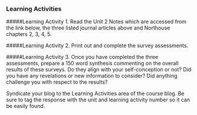 ### **Learning Activities**

#####Learning Activity 1. 
Read the Unit 2 Notes which are accessed from the link below, the three listed journal articles above and Northouse chapters 2, 3, 4, 5. 

#####Learning Activity 2. 
Print out and complete the survey assessments. 

#####Learning Activity 3. 
Once you have completed the three assessments, prepare a 150 word synthesis commenting on the overall results of these surveys. Do they align with your self-conception or not? Did you have any revelations or new information to consider? Did anything challenge you with respect to the results? 

Syndicate your blog to the Learning Activities area of the course blog. Be sure to tag the response with the unit and learning activity number so it can be easily found.




